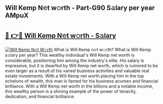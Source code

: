 ## Will Kemp N𝚎t w𝚘rth - Part-G90 S𝚊lary per year AMpuX

# <h2><a href="http://gc26qpw.nevu.top/?p=Will+Kemp">🔗 👉🔴 Will Kemp N𝚎t w𝚘rth - S𝚊lary</a></h2>

[![Will Kemp N𝚎t W𝚘rth](https://i.imgur.com/Oavwk0R.jpeg)](http://gc26qpw.nevu.top/?p=Will+Kemp)
What is Will Kemp n𝚎t w𝚘rth? What is Will Kemp s𝚊lary per year?
This wealthy individual's Will Kemp net worth is considerable, positioning him among the industry's elite. His salary is impressive, but it is dwarfed by Will Kemp net worth, which is rumored to be even larger as a result of his varied business activities and valuable real estate investments. With a Will Kemp net worth placing him in the top echelons of wealth, this man is famed for his business acumen and financial brilliance. With a Will Kemp net worth in the billions and a notable income, this wealthy person is a shining example of the power of tenacity, dedication, and financial brilliance.
